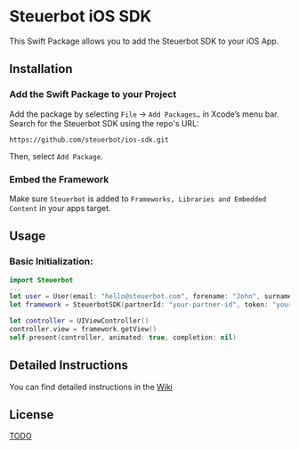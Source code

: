 # Steuerbot iOS SDK

This Swift Package allows you to add the Steuerbot SDK to your iOS App.

## Installation

### Add the Swift Package to your Project
Add the package by selecting `File` → `Add Packages…` in Xcode’s menu bar. Search for the Steuerbot SDK using the repo's URL:

```console
https://github.com/steuerbot/ios-sdk.git
```

Then, select `Add Package`.

### Embed the Framework

Make sure `Steuerbot` is added to `Frameworks, Libraries and Embedded Content` in your apps target.


## Usage

### Basic Initialization:
```swift
import Steuerbot
...
let user = User(email: "hello@steuerbot.com", forename: "John", surname: "Doe")
let framework = SteuerbotSDK(partnerId: "your-partner-id", token: "your-user-token", user: user)

let controller = UIViewController()
controller.view = framework.getView()
self.present(controller, animated: true, completion: nil)
```

## Detailed Instructions

You can find detailed instructions in the [Wiki](https://github.com/steuerbot/ios-sdk/wiki)

## License
[TODO](https://todo.de)
